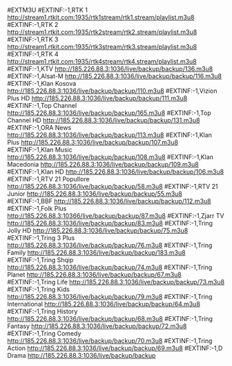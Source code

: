 #EXTM3U
#EXTINF:-1,RTK 1
http://stream1.rtkit.com:1935/rtk1stream/rtk1.stream/playlist.m3u8
#EXTINF:-1,RTK 2
http://stream1.rtkit.com:1935/rtk2stream/rtk2.stream/playlist.m3u8
#EXTINF:-1,RTK 3
http://stream1.rtkit.com:1935/rtk3stream/rtk3.stream/playlist.m3u8
#EXTINF:-1,RTK 4
http://stream1.rtkit.com:1935/rtk4stream/rtk4.stream/playlist.m3u8
#EXTINF:-1,KTV 
http://185.226.88.3:1036/live/backup/backup/136.m3u8
#EXTINF:-1,Alsat-M
http://185.226.88.3:1036/live/backup/backup/116.m3u8
#EXTINF:-1,Klan Kosova
http://185.226.88.3:1036/live/backup/backup/110.m3u8
#EXTINF:-1,Vizion Plus HD
http://185.226.88.3:1036/live/backup/backup/111.m3u8
#EXTINF:-1,Top Channel 
http://185.226.88.3:1036/live/backup/backup/165.m3u8
#EXTINF:-1,Top Channel HD
http://185.226.88.3:1036/live/backup/backup/131.m3u8
#EXTINF:-1,ORA News
http://185.226.88.3:1036/live/backup/backup/113.m3u8
#EXTINF:-1,Klan Plus
http://185.226.88.3:1036/live/backup/backup/107.m3u8
#EXTINF:-1,Klan Music
http://185.226.88.3:1036/live/backup/backup/108.m3u8
#EXTINF:-1,Klan Macedonia
http://185.226.88.3:1036/live/backup/backup/109.m3u8
#EXTINF:-1,Klan HD
http://185.226.88.3:1036/live/backup/backup/106.m3u8
#EXTINF:-1,RTV 21 Popullore
http://185.226.88.3:1036/live/backup/backup/58.m3u8
#EXTINF:-1,RTV 21 Junior
http://185.226.88.3:1036/live/backup/backup/55.m3u8
#EXTINF:-1,BBF
http://185.226.88.3:1036/live/backup/backup/112.m3u8
#EXTINF:-1,Folk Plus
http://185.226.88.3:10366/live/backup/backup/87.m3u8
#EXTINF:-1,Zjarr TV
http://185.226.88.3:1036/live/backup/backup/83.m3u8
#EXTINF:-1,Tring Jolly HD
http://185.226.88.3:1036/live/backup/backup/75.m3u8
#EXTINF:-1,Tring 3 Plus
http://185.226.88.3:1036/live/backup/backup/76.m3u8
#EXTINF:-1,Tring Family
http://185.226.88.3:1036/live/backup/backup/183.m3u8
#EXTINF:-1,Tring Shqip
http://185.226.88.3:1036/live/backup/backup/74.m3u8
#EXTINF:-1,Tring Planet
http://185.226.88.3:1036/live/backup/backup/67.m3u8
#EXTINF:-1,Tring Life
http://185.226.88.3:1036/live/backup/backup/73.m3u8
#EXTINF:-1,Tring Kids
http://185.226.88.3:1036/live/backup/backup/79.m3u8
#EXTINF:-1,Tring International
http://185.226.88.3:1036/live/backup/backup/64.m3u8
#EXTINF:-1,Tring History
http://185.226.88.3:1036/live/backup/backup/68.m3u8
#EXTINF:-1,Tring Fantasy
http://185.226.88.3:1036/live/backup/backup/72.m3u8
#EXTINF:-1,Tring Comedy
http://185.226.88.3:1036/live/backup/backup/70.m3u8
#EXTINF:-1,Tring Action
http://185.226.88.3:1036/live/backup/backup/69.m3u8
#EXTINF:-1,D Drama
http://185.226.88.3:1036/live/backup/backup
